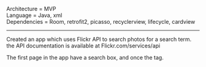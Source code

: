 Architecture = MVP <br>
Language = Java, xml <br>
Dependencies = Room, retrofit2, picasso, recyclerview, lifecycle, cardview

-----------------------------------------------------------------------------------------------------
Created an app which uses Flickr API to search photos for a search term. the API documentation is available at Flickr.com/services/api

The first page in the app have a search box, and once the tag.

